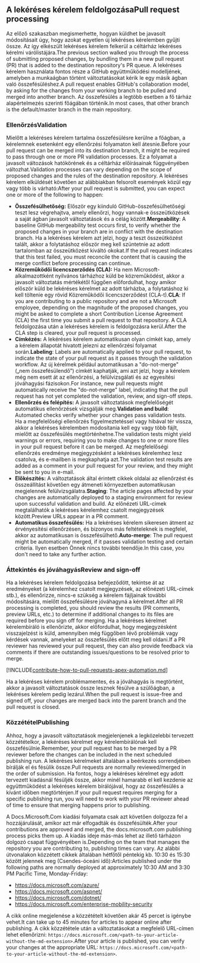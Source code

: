 ## <a name="pull-request-processing"></a><span data-ttu-id="d7c6b-101">A lekéréses kérelem feldolgozása</span><span class="sxs-lookup"><span data-stu-id="d7c6b-101">Pull request processing</span></span>

<span data-ttu-id="d7c6b-102">Az előző szakaszban megismerhette, hogyan küldhet be javasolt módosításait úgy, hogy azokat egyetlen új lekéréses kérelemben gyűjti össze. Az így elkészült lekéréses kérelem felkerül a céltárház lekéréses kérelmi várólistájára.</span><span class="sxs-lookup"><span data-stu-id="d7c6b-102">The previous section walked you through the process of submitting proposed changes, by bundling them in a new pull request (PR) that is added to the destination repository's PR queue.</span></span> <span data-ttu-id="d7c6b-103">A lekéréses kérelem használata fontos része a GitHub együttműködési modelljének, amelyben a munkaágban történt változtatásokat kérik le egy másik ágban való összefésüléshez.</span><span class="sxs-lookup"><span data-stu-id="d7c6b-103">A pull request enables GitHub's collaboration model, by asking for the changes from your working branch to be pulled and merged into another branch.</span></span> <span data-ttu-id="d7c6b-104">Az összefésülés a legtöbb esetben a fő tárház alapértelmezés szerinti főágában történik.</span><span class="sxs-lookup"><span data-stu-id="d7c6b-104">In most cases, that other branch is the default/master branch in the main repository.</span></span>

### <a name="validation"></a><span data-ttu-id="d7c6b-105">Ellenőrzés</span><span class="sxs-lookup"><span data-stu-id="d7c6b-105">Validation</span></span>

<span data-ttu-id="d7c6b-106">Mielőtt a lekéréses kérelem tartalma összefésülésre kerülne a főágban, a kérelemnek esetenként egy ellenőrzési folyamaton kell átesnie.</span><span class="sxs-lookup"><span data-stu-id="d7c6b-106">Before your pull request can be merged into its destination branch, it might be required to pass through one or more PR validation processes.</span></span> <span data-ttu-id="d7c6b-107">Ez a folyamat a javasolt változások hatókörének és a céltárház előírásainak függvényében változhat.</span><span class="sxs-lookup"><span data-stu-id="d7c6b-107">Validation processes can vary depending on the scope of proposed changes and the rules of the destination repository.</span></span> <span data-ttu-id="d7c6b-108">A lekéréses kérelem elküldését követően az alábbiakban felsorolt események közül egy vagy több is várható:</span><span class="sxs-lookup"><span data-stu-id="d7c6b-108">After your pull request is submitted, you can expect one or more of the following to happen:</span></span>

- <span data-ttu-id="d7c6b-109">**Összefésülhetőség:** Először egy kiinduló GitHub-összefésülhetőségi teszt lesz végrehajtva, amely ellenőrzi, hogy vannak-e összeütközések a saját ágban javasolt változtatások és a célág között.</span><span class="sxs-lookup"><span data-stu-id="d7c6b-109">**Mergeability**: A baseline GitHub mergeability test occurs first, to verify whether the proposed changes in your branch are in conflict with the destination branch.</span></span> <span data-ttu-id="d7c6b-110">Ha a lekéréses kérelem azt jelzi, hogy a teszt összeütközést talált, akkor a folytatáshoz először meg kell szüntetnie az adott tartalomban az összeütközést kiváltó okokat.</span><span class="sxs-lookup"><span data-stu-id="d7c6b-110">If the pull request indicates that this test failed, you must reconcile the content that is causing the merge conflict before processing can continue.</span></span>
- <span data-ttu-id="d7c6b-111">**Közreműködői licencszerződés (CLA):** Ha nem Microsoft-alkalmazottként nyilvános tárházhoz küld be közreműködést, akkor a javasolt változtatás mértékétől függően előfordulhat, hogy amikor először küld be lekéréses kérelmet az adott tárházba, a folytatáshoz ki kell töltenie egy rövid Közreműködői licencszerződést (CLA-t).</span><span class="sxs-lookup"><span data-stu-id="d7c6b-111">**CLA**: If you are contributing to a public repository and are not a Microsoft employee, depending on the magnitude of the proposed changes, you might be asked to complete a short Contribution License Agreement (CLA) the first time you submit a pull request to that repository.</span></span> <span data-ttu-id="d7c6b-112">A CLA feldolgozása után a lekéréses kérelem is feldolgozásra kerül.</span><span class="sxs-lookup"><span data-stu-id="d7c6b-112">After the CLA step is cleared, your pull request is processed.</span></span>
- <span data-ttu-id="d7c6b-113">**Címkézés:** A lekéréses kérelem automatikusan olyan címkét kap, amely a kérelem állapotát hivatott jelezni az ellenőrzési folyamat során.</span><span class="sxs-lookup"><span data-stu-id="d7c6b-113">**Labeling**: Labels are automatically applied to your pull request, to indicate the state of your pull request as it passes through the validation workflow.</span></span> <span data-ttu-id="d7c6b-114">Az új kérelmek például automatikusan a "do-not-merge" („nem összefésülendő”) címkét kaphatják, ami azt jelzi, hogy a kérelem még nem esett át az ellenőrzési, a felülvizsgálati és az egyesítési jóváhagyási fázisokon.</span><span class="sxs-lookup"><span data-stu-id="d7c6b-114">For instance, new pull requests might automatically receive the "do-not-merge" label, indicating that the pull request has not yet completed the validation, review, and sign-off steps.</span></span>
- <span data-ttu-id="d7c6b-115">**Ellenőrzés és felépítés:** A javasolt változtatások megfelelőségét automatikus ellenőrzések vizsgálják meg.</span><span class="sxs-lookup"><span data-stu-id="d7c6b-115">**Validation and build**: Automated checks verify whether your changes pass validation tests.</span></span> <span data-ttu-id="d7c6b-116">Ha a megfelelőségi ellenőrzés figyelmeztetéssel vagy hibával tér vissza, akkor a lekéréses kérelemben módosítania kell egy vagy több fájlt, mielőtt az összefésülés megtörténhetne.</span><span class="sxs-lookup"><span data-stu-id="d7c6b-116">The validation tests might yield warnings or errors, requiring you to make changes to one or more files in your pull request before it can be merged.</span></span> <span data-ttu-id="d7c6b-117">Az megfelelőségi ellenőrzés eredménye megjegyzésként a lekéréses kérelemhez lesz csatolva, és e-mailben is megkaphatja azt.</span><span class="sxs-lookup"><span data-stu-id="d7c6b-117">The validation test results are added as a comment in your pull request for your review, and they might be sent to you in e-mail.</span></span>
- <span data-ttu-id="d7c6b-118">**Előkészítés:** A változtatások által érintett cikkek oldalai az ellenőrzést és összeállítást követően egy átmeneti környezetben automatikusan megjelennek felülvizsgálatra.</span><span class="sxs-lookup"><span data-stu-id="d7c6b-118">**Staging**: The article pages affected by your changes are automatically deployed to a staging environment for review upon successful validation and build.</span></span> <span data-ttu-id="d7c6b-119">Az előnézeti URL-címek megtalálhatók a lekéréses kérelemhez csatolt megjegyzések között.</span><span class="sxs-lookup"><span data-stu-id="d7c6b-119">Preview URLs appear in a PR comment.</span></span>
- <span data-ttu-id="d7c6b-120">**Automatikus összefésülés:** Ha a lekéréses kérelem sikeresen átment az érvényesítési ellenőrzésen, és bizonyos más feltételeknek is megfelel, akkor az automatikusan is összefésülhető.</span><span class="sxs-lookup"><span data-stu-id="d7c6b-120">**Auto-merge**: The pull request might be automatically merged, if it passes validation testing and certain criteria.</span></span> <span data-ttu-id="d7c6b-121">Ilyen esetben Önnek nincs további teendője.</span><span class="sxs-lookup"><span data-stu-id="d7c6b-121">In this case, you don't need to take any further action.</span></span>

### <a name="review-and-sign-off"></a><span data-ttu-id="d7c6b-122">Áttekintés és jóváhagyás</span><span class="sxs-lookup"><span data-stu-id="d7c6b-122">Review and sign-off</span></span>

<span data-ttu-id="d7c6b-123">Ha a lekéréses kérelem feldolgozása befejeződött, tekintse át az eredményeket (a kérelemhez csatolt megjegyzések, az előnézeti URL-címek stb.), és ellenőrizze, nincs-e szükség a kérelem fájljainak további módosítására, mielőtt összefésülésre jóváhagyná a kérelmet.</span><span class="sxs-lookup"><span data-stu-id="d7c6b-123">After all PR processing is completed, you should review the results (PR comments, preview URLs, etc.) to determine if additional changes to its files are required before you sign off for merging.</span></span> <span data-ttu-id="d7c6b-124">Ha a lekéréses kérelmet kérelembíráló is ellenőrizte, akkor előfordulhat, hogy megjegyzésként visszajelzést is küld, amennyiben még függőben lévő problémák vagy kérdések vannak, amelyeket az összefésülés előtt meg kell oldani.</span><span class="sxs-lookup"><span data-stu-id="d7c6b-124">If a PR reviewer has reviewed your pull request, they can also provide feedback via comments if there are outstanding issues/questions to be resolved prior to merge.</span></span>

[!INCLUDE[contribute-how-to-pull-requests-apex-automation.md](contribute-how-to-pull-requests-apex-automation.md)]

<span data-ttu-id="d7c6b-125">Ha a lekéréses kérelem problémamentes, és a jóváhagyás is megtörtént, akkor a javasolt változtatások össze lesznek fésülve a szülőágban, a lekéréses kérelem pedig lezárul.</span><span class="sxs-lookup"><span data-stu-id="d7c6b-125">When the pull request is issue-free and signed off, your changes are merged back into the parent branch and the pull request is closed.</span></span>

### <a name="publishing"></a><span data-ttu-id="d7c6b-126">Közzététel</span><span class="sxs-lookup"><span data-stu-id="d7c6b-126">Publishing</span></span>

<span data-ttu-id="d7c6b-127">Ahhoz, hogy a javasolt változtatások megjelenjenek a legközelebbi tervezett közzétételkor, a lekéréses kérelmet egy kérelembírálónak kell összefésülnie.</span><span class="sxs-lookup"><span data-stu-id="d7c6b-127">Remember, your pull request has to be merged by a PR reviewer before the changes can be included in the next scheduled publishing run.</span></span> <span data-ttu-id="d7c6b-128">A lekéréses kérelmeket általában a beérkezés sorrendjében bírálják el és fésülik össze.</span><span class="sxs-lookup"><span data-stu-id="d7c6b-128">Pull requests are normally reviewed/merged in the order of submission.</span></span> <span data-ttu-id="d7c6b-129">Ha fontos, hogy a lekéréses kérelmet egy adott tervezett kiadásnál fésüljék össze, akkor minél hamarabb el kell kezdenie az együttműködést a lekéréses kérelem bírálójával, hogy az összefésülés a kívánt időben megtörténjen.</span><span class="sxs-lookup"><span data-stu-id="d7c6b-129">If your pull request requires merging for a specific publishing run, you will need to work with your PR reviewer ahead of time to ensure that merging happens prior to publishing.</span></span>

<span data-ttu-id="d7c6b-130">A Docs.Microsoft.Com kiadási folyamata csak azt követően dolgozza fel a hozzájárulását, amikor azt már elfogadták és összefésülték.</span><span class="sxs-lookup"><span data-stu-id="d7c6b-130">After your contributions are approved and merged, the docs.microsoft.com publishing process picks them up.</span></span> <span data-ttu-id="d7c6b-131">A kiadás ideje más-más lehet az illető tárházon dolgozó csapat függvényében is.</span><span class="sxs-lookup"><span data-stu-id="d7c6b-131">Depending on the team that manages the repository you are contributing to, publishing times can vary.</span></span> <span data-ttu-id="d7c6b-132">Az alábbi útvonalakon közzétett cikkek általában hétfőtől péntekig kb. 10:30 és 15:30 között jelennek meg (Csendes-óceáni idő):</span><span class="sxs-lookup"><span data-stu-id="d7c6b-132">Articles published under the following paths are normally deployed at approximately 10:30 AM and 3:30 PM Pacific Time, Monday-Friday:</span></span>

- https://docs.microsoft.com/azure/
- https://docs.microsoft.com/aspnet/
- https://docs.microsoft.com/dotnet/
- https://docs.microsoft.com/enterprise-mobility-security

<span data-ttu-id="d7c6b-133">A cikk online megjelenése a közzétételt követően akár 45 percet is igénybe vehet.</span><span class="sxs-lookup"><span data-stu-id="d7c6b-133">It can take up to 45 minutes for articles to appear online after publishing.</span></span> <span data-ttu-id="d7c6b-134">A cikk közzététele után a változtatásokat a megfelelő URL-címen lehet ellenőrizni: `https://docs.microsoft.com/<path-to-your-article-without-the-md-extension>`.</span><span class="sxs-lookup"><span data-stu-id="d7c6b-134">After your article is published, you can verify your changes at the appropriate URL: `https://docs.microsoft.com/<path-to-your-article-without-the-md-extension>`.</span></span>
